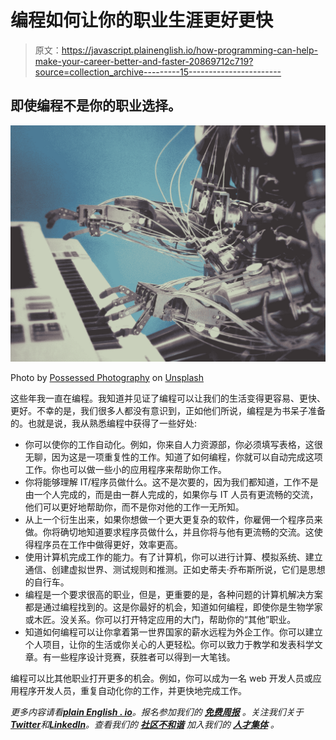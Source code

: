 # 编程如何让你的职业生涯更好更快

> 原文：<https://javascript.plainenglish.io/how-programming-can-help-make-your-career-better-and-faster-20869712c719?source=collection_archive---------15----------------------->

## 即使编程不是你的职业选择。

![](img/a9ad1ebe53e11d16c2e8844bc3baadff.png)

Photo by [Possessed Photography](https://unsplash.com/@possessedphotography?utm_source=medium&utm_medium=referral) on [Unsplash](https://unsplash.com?utm_source=medium&utm_medium=referral)

这些年我一直在编程。我知道并见证了编程可以让我们的生活变得更容易、更快、更好。不幸的是，我们很多人都没有意识到，正如他们所说，编程是为书呆子准备的。也就是说，我从熟悉编程中获得了一些好处:

*   你可以使你的工作自动化。例如，你来自人力资源部，你必须填写表格，这很无聊，因为这是一项重复性的工作。知道了如何编程，你就可以自动完成这项工作。你也可以做一些小的应用程序来帮助你工作。
*   你将能够理解 IT/程序员做什么。这不是次要的，因为我们都知道，工作不是由一个人完成的，而是由一群人完成的，如果你与 IT 人员有更流畅的交流，他们可以更好地帮助你，而不是你对他的工作一无所知。
*   从上一个衍生出来，如果你想做一个更大更复杂的软件，你雇佣一个程序员来做。你将确切地知道要求程序员做什么，并且你将与他有更流畅的交流。这使得程序员在工作中做得更好，效率更高。
*   使用计算机完成工作的能力。有了计算机，你可以进行计算、模拟系统、建立通信、创建虚拟世界、测试规则和推测。正如史蒂夫·乔布斯所说，它们是思想的自行车。
*   编程是一个要求很高的职业，但是，更重要的是，各种问题的计算机解决方案都是通过编程找到的。这是你最好的机会，知道如何编程，即使你是生物学家或木匠。没关系。你可以打开特定应用的大门，帮助你的“其他”职业。
*   知道如何编程可以让你拿着第一世界国家的薪水远程为外企工作。你可以建立个人项目，让你的生活或你关心的人更轻松。你可以致力于教学和发表科学文章。有一些程序设计竞赛，获胜者可以得到一大笔钱。

编程可以比其他职业打开更多的机会。例如，你可以成为一名 web 开发人员或应用程序开发人员，重复自动化你的工作，并更快地完成工作。

*更多内容请看*[***plain English . io***](https://plainenglish.io/)*。报名参加我们的* [***免费周报***](http://newsletter.plainenglish.io/) *。关注我们关于*[***Twitter***](https://twitter.com/inPlainEngHQ)*和*[***LinkedIn***](https://www.linkedin.com/company/inplainenglish/)*。查看我们的* [***社区不和谐***](https://discord.gg/GtDtUAvyhW) *加入我们的* [***人才集体***](https://inplainenglish.pallet.com/talent/welcome) *。*
